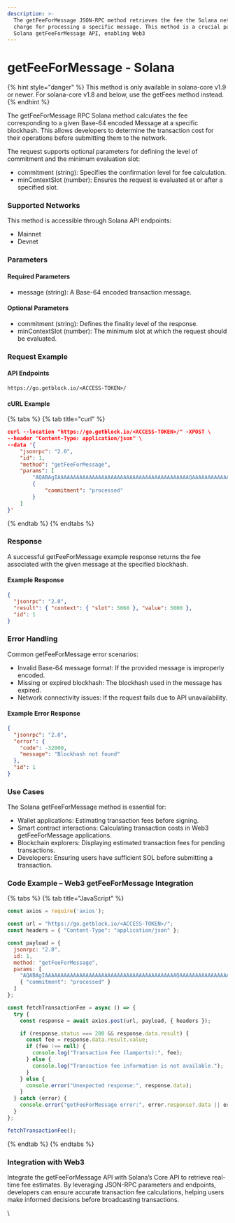 ```yaml
---
description: >-
  The getFeeForMessage JSON-RPC method retrieves the fee the Solana network will
  charge for processing a specific message. This method is a crucial part of the
  Solana getFeeForMessage API, enabling Web3
---
```


# getFeeForMessage - Solana

{% hint style="danger" %}
This method is only available in solana-core v1.9 or newer. For solana-core v1.8 and below, use the getFees method instead.
{% endhint %}

The getFeeForMessage RPC Solana method calculates the fee corresponding to a given Base-64 encoded Message at a specific blockhash. This allows developers to determine the transaction cost for their operations before submitting them to the network.

The request supports optional parameters for defining the level of commitment and the minimum evaluation slot:

* commitment (string): Specifies the confirmation level for fee calculation.
* minContextSlot (number): Ensures the request is evaluated at or after a specified slot.

### Supported Networks

This method is accessible through Solana API endpoints:

* Mainnet
* Devnet

### Parameters

#### Required Parameters

* message (string): A Base-64 encoded transaction message.

#### Optional Parameters

* commitment (string): Defines the finality level of the response.
* minContextSlot (number): The minimum slot at which the request should be evaluated.

### Request Example

#### API Endpoints

```
https://go.getblock.io/<ACCESS-TOKEN>/
```

#### cURL Example

{% tabs %}
{% tab title="curl" %}
```json
curl --location "https://go.getblock.io/<ACCESS-TOKEN>/" -XPOST \
--header "Content-Type: application/json" \
--data '{
    "jsonrpc": "2.0",
    "id": 1,
    "method": "getFeeForMessage",
    "params": [
        "AQABAgIAAAAAAAAAAAAAAAAAAAAAAAAAAAAAAAAAAAAAAAAAAQAAAAAAAAAAAAAAAAAAAAAAAAAAAAAAAAAAAAAAAAAAAAAAAAAAAAAAAAAAAAAAAAAAAAAAAAAAAAAAAAAAAAEBAQAA",
        {
            "commitment": "processed"
        }
    ]
}'
```
{% endtab %}
{% endtabs %}

### Response

A successful getFeeForMessage example response returns the fee associated with the given message at the specified blockhash.

#### Example Response

```json
{
  "jsonrpc": "2.0",
  "result": { "context": { "slot": 5068 }, "value": 5000 },
  "id": 1
}
```

### Error Handling

Common getFeeForMessage error scenarios:

* Invalid Base-64 message format: If the provided message is improperly encoded.
* Missing or expired blockhash: The blockhash used in the message has expired.
* Network connectivity issues: If the request fails due to API unavailability.

#### Example Error Response

```json
{
  "jsonrpc": "2.0",
  "error": {
    "code": -32000,
    "message": "Blockhash not found"
  },
  "id": 1
}
```

### Use Cases

The Solana getFeeForMessage method is essential for:

* Wallet applications: Estimating transaction fees before signing.
* Smart contract interactions: Calculating transaction costs in Web3 getFeeForMessage applications.
* Blockchain explorers: Displaying estimated transaction fees for pending transactions.
* Developers: Ensuring users have sufficient SOL before submitting a transaction.

### Code Example – Web3 getFeeForMessage Integration

{% tabs %}
{% tab title="JavaScript" %}
```javascript
const axios = require('axios');

const url = "https://go.getblock.io/<ACCESS-TOKEN>/"; 
const headers = { "Content-Type": "application/json" };

const payload = {
  jsonrpc: "2.0",
  id: 1,
  method: "getFeeForMessage",
  params: [
    "AQABAgIAAAAAAAAAAAAAAAAAAAAAAAAAAAAAAAAAAAAAAAAAAQAAAAAAAAAAAAAAAAAAAAAAAAAAAAAAAAAAAAAAAAAAAAAAAAAAAAAAAAAAAAAAAAAAAAAAAAAAAAAAAAAAAAEBAQAA",
    { "commitment": "processed" }
  ]
};

const fetchTransactionFee = async () => {
  try {
    const response = await axios.post(url, payload, { headers });

    if (response.status === 200 && response.data.result) {
      const fee = response.data.result.value;
      if (fee !== null) {
        console.log("Transaction Fee (lamports):", fee);
      } else {
        console.log("Transaction fee information is not available.");
      }
    } else {
      console.error("Unexpected response:", response.data);
    }
  } catch (error) {
    console.error("getFeeForMessage error:", error.response?.data || error.message);
  }
};

fetchTransactionFee();

```
{% endtab %}
{% endtabs %}

### Integration with Web3

Integrate the getFeeForMessage API with Solana’s Core API to retrieve real-time fee estimates. By leveraging JSON-RPC parameters and endpoints, developers can ensure accurate transaction fee calculations, helping users make informed decisions before broadcasting transactions.

\
